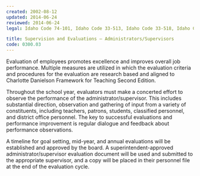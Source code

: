 ```yaml
---
created: 2002-08-12
updated: 2014-06-24
reviewed: 2014-06-24
legal: Idaho Code 74-101, Idaho Code 33-513, Idaho Code 33-518, Idaho Code 33-1001, IDAPA 08.02.02.007, IDAPA 08.02.02.026, IDAPA 08.02.02.027, IDAPA 08.02.02.120, IDAPA 08.02.02.121, Idaho Department of Education Guidelines

title: Supervision and Evaluations – Administrators/Supervisors
code: 0300.03
---
```



Evaluation of employees promotes excellence and improves overall job performance. Multiple measures are utilized in which the evaluation criteria and procedures for the evaluation are research based and aligned to Charlotte Danielson Framework for Teaching Second Edition.

Throughout the school year, evaluators must make a concerted effort to observe the performance of the administrator/supervisor. This includes substantial direction, observation and gathering of input from a variety of constituents, including teachers, patrons, students, classified personnel, and district office personnel. The key to successful evaluations and performance improvement is regular dialogue and feedback about performance observations.

A timeline for goal setting, mid-year, and annual evaluations will be established and approved by the board. A superintendent-approved administrator/supervisor evaluation document will be used and submitted to the appropriate supervisor, and a copy will be placed in their personnel file at the end of the evaluation cycle.

